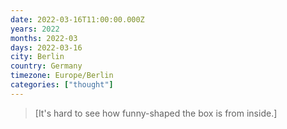 ```yaml
---
date: 2022-03-16T11:00:00.000Z
years: 2022
months: 2022-03
days: 2022-03-16
city: Berlin
country: Germany
timezone: Europe/Berlin
categories: ["thought"]
---
```

> [It's hard to see how funny-shaped the box is from inside.]
